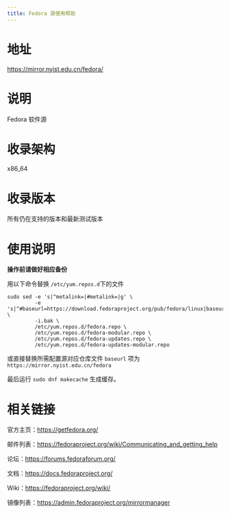 ```yaml
---
title: Fedora 源使用帮助
---
```


地址
====

<https://mirror.nyist.edu.cn/fedora/>

说明
====

Fedora 软件源

收录架构
========

x86\_64

收录版本
========

所有仍在支持的版本和最新测试版本

使用说明
========

**操作前请做好相应备份**

用以下命令替换 `/etc/yum.repos.d`下的文件

    sudo sed -e 's|^metalink=|#metalink=|g' \
             -e 's|^#baseurl=https://download.fedoraproject.org/pub/fedora/linux|baseurl=https://mirror.nyist.edu.cn/fedora|g' \
             -i.bak \
             /etc/yum.repos.d/fedora.repo \
             /etc/yum.repos.d/fedora-modular.repo \
             /etc/yum.repos.d/fedora-updates.repo \
             /etc/yum.repos.d/fedora-updates-modular.repo

或直接替换所需配置源对应仓库文件 `baseurl` 项为 `https://mirror.nyist.edu.cn/fedora`

最后运行 `sudo dnf makecache` 生成缓存。

相关链接
========

官方主页：<https://getfedora.org/>

邮件列表：<https://fedoraproject.org/wiki/Communicating_and_getting_help>

论坛：<https://forums.fedoraforum.org/>

文档：<https://docs.fedoraproject.org/>

Wiki：<https://fedoraproject.org/wiki/>

镜像列表：<https://admin.fedoraproject.org/mirrormanager>